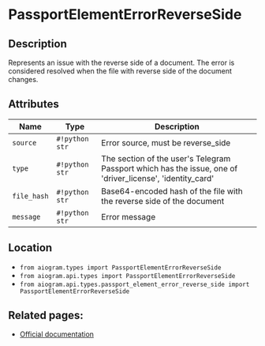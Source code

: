 # PassportElementErrorReverseSide

## Description

Represents an issue with the reverse side of a document. The error is considered resolved when the file with reverse side of the document changes.


## Attributes

| Name | Type | Description |
| - | - | - |
| `source` | `#!python str` | Error source, must be reverse_side |
| `type` | `#!python str` | The section of the user's Telegram Passport which has the issue, one of 'driver_license', 'identity_card' |
| `file_hash` | `#!python str` | Base64-encoded hash of the file with the reverse side of the document |
| `message` | `#!python str` | Error message |



## Location

- `from aiogram.types import PassportElementErrorReverseSide`
- `from aiogram.api.types import PassportElementErrorReverseSide`
- `from aiogram.api.types.passport_element_error_reverse_side import PassportElementErrorReverseSide`

## Related pages:

- [Official documentation](https://core.telegram.org/bots/api#passportelementerrorreverseside)
